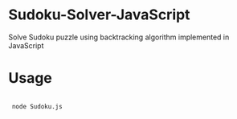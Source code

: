 # Sudoku-Solver-JavaScript
Solve Sudoku puzzle using backtracking algorithm implemented in JavaScript

# Usage
<code>
 node Sudoku.js
</code>
